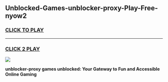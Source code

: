 
## Unblocked-Games-unblocker-proxy-Play-Free-nyow2
<h3>
<a href="https://premium76.site?title=unblocker-proxy&ref=10A">CLICK TO PLAY</a></h3>
<hr>

<h3>
<a href="https://premium76.site?title=unblocker-proxy&ref=10A">CLICK 2 PLAY</a>
  
</h3>

<a href="https://premium76.site?title=unblocker-proxy&ref=10A"><img src="https://clearcache.store/games.png"></a>


**unblocker-proxy games unblocked: Your Gateway to Fun and Accessible Online Gaming**
